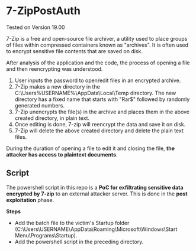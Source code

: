 # 7-ZipPostAuth

Tested on Version 19.00

7-Zip is a free and open-source file archiver, a utility used to place groups of files within compressed containers known as "archives". It is often used to encrypt sensitive file contents that are saved on disk.

After analysis of the application and the code, the process of opening a file and then reencrypting was understood.

1. User inputs the password to open/edit files in an encrypted archive.
2. 7-Zip makes a new directory in the C:\Users\%USERNAME%\AppData\Local\Temp directory. The new directory has a fixed name that starts with "Rar$" followed by randomly generated numbers.
3. 7-Zip unencrypts the file(s) in the archive and places them in the above created directory, in plain text.
4. Once editing is done, 7-zip will reencrypt the data and save it on disk.
5.  7-Zip will delete the above created directory and delete the plain text files.

During the duration of opening a file to edit it and closing the file, **the attacker has access to plaintext documents**.

## Script

The powershell script in this repo is a **PoC for exfiltrating sensitive data encrypted by 7-zip** to an external attacker server. This is done in the  **post exploitation** phase.

**Steps**
- Add the batch file to the victim's Startup folder (C:\Users\USERNAME\AppData\Roaming\Microsoft\Windows\Start Menu\Programs\Startup).
- Add the powershell script in the preceding directory.
